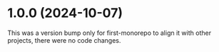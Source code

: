 # 1.0.0 (2024-10-07)

This was a version bump only for first-monorepo to align it with other projects, there were no code changes.